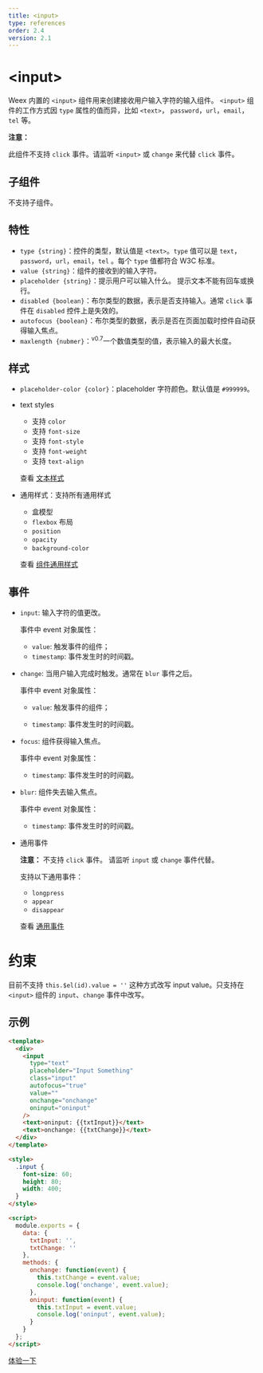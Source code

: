 ```yaml
---
title: <input>
type: references
order: 2.4
version: 2.1
---
```


# &lt;input&gt;

Weex 内置的 `<input>` 组件用来创建接收用户输入字符的输入组件。 `<input>` 组件的工作方式因 `type` 属性的值而异，比如 `<text>`， `password`，`url`，`email`，`tel` 等。

**注意：** 

此组件不支持 `click` 事件。请监听 `<input>` 或 `change` 来代替 `click` 事件。

## 子组件

不支持子组件。

## 特性

- `type {string}`：控件的类型，默认值是 `<text>`。`type` 值可以是 `text`，`password`，`url`，`email`，`tel` 。每个 `type` 值都符合 W3C 标准。
- `value {string}`：组件的接收到的输入字符。
- `placeholder {string}`：提示用户可以输入什么。 提示文本不能有回车或换行。
- `disabled {boolean}`：布尔类型的数据，表示是否支持输入。通常 `click` 事件在 `disabled` 控件上是失效的。
- `autofocus {boolean}`：布尔类型的数据，表示是否在页面加载时控件自动获得输入焦点。
- `maxlength {nubmer}`：<sup class="wx-v">v0.7</sup>一个数值类型的值，表示输入的最大长度。

## 样式

- `placeholder-color {color}`：placeholder 字符颜色。默认值是 `#999999`。
- text styles
  - 支持 `color`
  - 支持 `font-size`
  - 支持 `font-style`
  - 支持 `font-weight`
  - 支持 `text-align`

  查看 [文本样式](../text-style.html)

- 通用样式：支持所有通用样式
  - 盒模型
  - `flexbox` 布局
  - `position`
  - `opacity`
  - `background-color`

  查看 [组件通用样式](../common-style.html)

## 事件

- `input`: 输入字符的值更改。

  事件中 event 对象属性：

  - `value`: 触发事件的组件；
  - `timestamp`: 事件发生时的时间戳。
  
- `change`: 当用户输入完成时触发。通常在 `blur` 事件之后。

  事件中 event 对象属性：

  - `value`: 触发事件的组件；
  
  - `timestamp`: 事件发生时的时间戳。
  
- `focus`: 组件获得输入焦点。

  事件中 event 对象属性：

  - `timestamp`: 事件发生时的时间戳。
  
- `blur`: 组件失去输入焦点。

  事件中 event 对象属性：

  - `timestamp`: 事件发生时的时间戳。
  
- 通用事件

  **注意：**
  不支持 `click` 事件。 请监听 `input` 或 `change` 事件代替。

  支持以下通用事件：

  - `longpress`
  - `appear`
  - `disappear`

  查看 [通用事件](../common-event.html)

# 约束

目前不支持 `this.$el(id).value = ''` 这种方式改写 input value。只支持在 `<input>` 组件的 `input`、`change` 事件中改写。

## 示例

```html
<template>
  <div>
    <input
      type="text"
      placeholder="Input Something"
      class="input"
      autofocus="true"
      value=""
      onchange="onchange"
      oninput="oninput" 
    />
    <text>oninput: {{txtInput}}</text>
    <text>onchange: {{txtChange}}</text>
  </div>
</template>

<style>
  .input {
    font-size: 60;
    height: 80;
    width: 400;
  }
</style>

<script>
  module.exports = {
    data: {
      txtInput: '',
      txtChange: ''
    },
    methods: {
      onchange: function(event) {
        this.txtChange = event.value;
        console.log('onchange', event.value);
      },
      oninput: function(event) {
        this.txtInput = event.value;
        console.log('oninput', event.value);
      }
    }
  };
</script>
```

[体验一下](http://dotwe.org/ccf22bec1766abca6a81fd4b658c8827)
